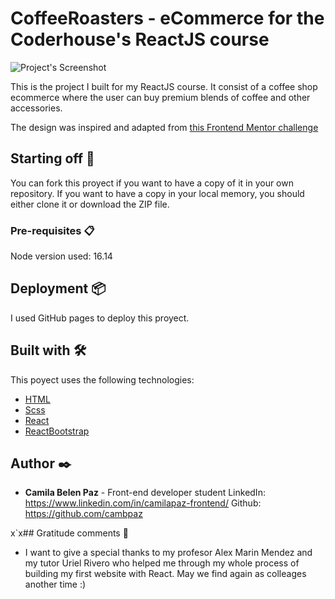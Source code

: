 # CoffeeRoasters - eCommerce for the Coderhouse's ReactJS course

![Project's Screenshot](https://res.cloudinary.com/db8t2tgov/image/upload/v1639827478/Captura_de_Pantalla_2021-12-18_a_la_s_12.35.07_qt1jxp.png)

This is the project I built for my ReactJS course. It consist of a coffee shop ecommerce where the user can buy premium blends of coffee and other accessories.

The design was inspired and adapted from [this Frontend Mentor challenge](https://www.frontendmentor.io/challenges/coffeeroasters-subscription-site-5Fc26HVY6)

## Starting off 🚀

You can fork this proyect if you want to have a copy of it in your own repository. If you want to have a copy in your local memory, you should either clone it or download the ZIP file.
### Pre-requisites 📋

Node version used: 16.14

## Deployment 📦

I used GitHub pages to deploy this proyect.

## Built with 🛠️

This poyect uses the following technologies:

* [HTML](https://developer.mozilla.org/es/docs/Web/HTML) 
* [Scss](https://sass-lang.com/) 
* [React](https://es.reactjs.org/) 
* [ReactBootstrap](https://react-bootstrap.github.io/) 
## Author ✒️

* **Camila Belen Paz** - Front-end developer student 
LinkedIn: https://www.linkedin.com/in/camilapaz-frontend/
Github: https://github.com/cambpaz

x`x## Gratitude comments 🎁

* I want to give a special thanks to my profesor Alex Marin Mendez and my tutor Uriel Rivero who helped me through my whole process of building my first website with React. May we find again as colleages another time :) 
